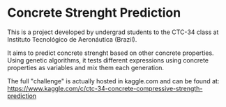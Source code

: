 # Concrete Strenght Prediction

This is a project developed by undergrad students to the CTC-34 class at Instituto Tecnológico de Aeronáutica (Brazil).

It aims to predict concrete strenght based on other concrete properties. Using genetic algorithms, it tests different expressions using concrete properties as variables and mix them each generation.

The full "challenge" is actually hosted in kaggle.com and can be found at: https://www.kaggle.com/c/ctc-34-concrete-compressive-strength-prediction
